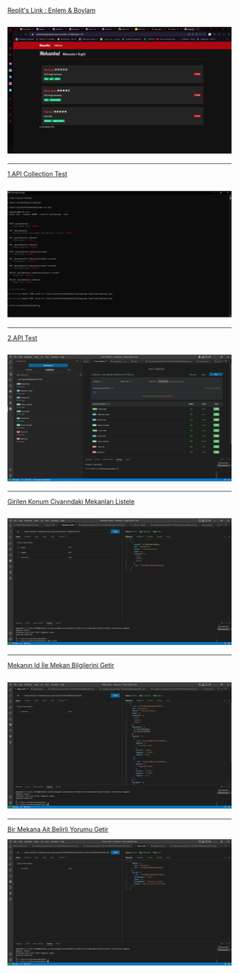 [Replit's Link : Enlem & Boylam ](https://mekanbul-1.loiyhabeeb.repl.co/?enlem=38&boylam=36)

![](https://github.com/loaihabb/mekanbul/blob/Ödev7/images/EnlemBoylam.png)
----------------------------------------------------------------------------------------------------------------------------------
----------------------------------------------------------------------------------------------------------------------------------
[1.API Collection Test ](https://github.com/loaihabb/mekanbul/blob/Odev5/images/API_CollectionTest.png)

![](https://github.com/loaihabb/mekanbul/blob/Ödev6/images/API_CollectionTest.png)
----------------------------------------------------------------------------------------------------------------------------------
----------------------------------------------------------------------------------------------------------------------------------
[2.API Test ](https://github.com/loaihabb/mekanbul/blob/Odev5/images/API_Test.png)

![](https://github.com/loaihabb/mekanbul/blob/Ödev6/images/API_Test.png)
----------------------------------------------------------------------------------------------------------------------------------
----------------------------------------------------------------------------------------------------------------------------------
[Girilen Konum Civarındaki Mekanları Listele](https://mekanbul-1.loiyhabeeb.repl.co/api/mekanlar?enlem=37.8&boylam=30.5)

![](https://github.com/loaihabb/mekanbul/blob/Odev5/images/MekanlariListele.png)
----------------------------------------------------------------------------------------------------------------------------------
----------------------------------------------------------------------------------------------------------------------------------
[Mekanın Id İle Mekan Bilgilerini Getir]( https://mekanbul-1.loiyhabeeb.repl.co/api/mekanlar/63793087bf80e306aa479283)

![]( https://github.com/loaihabb/mekanbul/blob/Odev5/images/MekanGetir.png)
----------------------------------------------------------------------------------------------------------------------------------
----------------------------------------------------------------------------------------------------------------------------------
[Bir Mekana Ait Belirli Yorumu Getir](1.loiyhabeeb.repl.co/api/mekanlar/63793087bf80e306aa479283/Yorumlar/6379308ee584b18463e5ae82)

![]( https://github.com/loaihabb/mekanbul/blob/Odev5/images/YorumGetir.png)
